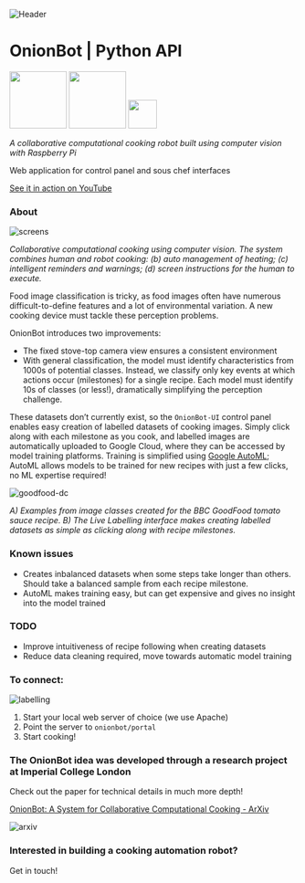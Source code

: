 ![Header](https://user-images.githubusercontent.com/32883278/97621285-a4208a80-1a1a-11eb-8b7f-90141d867982.png)

# OnionBot | Python API

<p float="left">
    <img src="https://www.raspberrypi.org/wp-content/uploads/2011/10/Raspi-PGB001.png" height="100"/>
    <img src="https://miro.medium.com/max/400/0*xNxZokzztcgpPueM.png" height="100"/>
    <img src="https://user-images.githubusercontent.com/32883278/84203339-32fb2d80-aaa1-11ea-843e-f7f69da66e53.png" height="50"/>
</p>

*A collaborative computational cooking robot built using computer vision with Raspberry Pi*

Web application for control panel and sous chef interfaces

[See it in action on YouTube](https://youtu.be/W4utRCyo5C4)

### About 

![screens](https://user-images.githubusercontent.com/32883278/97645265-5882d680-1a44-11eb-923b-4e0b824d027c.png)

*Collaborative computational cooking using computer vision. The system combines human and robot cooking: (b) auto management of heating; (c) intelligent reminders and warnings; (d) screen instructions for the human to execute.*

Food image classification is tricky, as food images often have numerous difficult-to-define features and a lot of environmental variation. A new cooking device must tackle these perception problems.

OnionBot introduces two improvements:

- The fixed stove-top camera view ensures a consistent environment
- With general classification, the model must identify characteristics from 1000s of potential classes. Instead, we classify only key events at which actions occur (milestones) for a single recipe. Each model must identify 10s of classes (or less!), dramatically simplifying the perception challenge.

These datasets don’t currently exist, so the `OnionBot-UI` control panel enables easy creation of labelled datasets of cooking images. Simply click along with each milestone as you cook, and labelled images are automatically uploaded to Google Cloud, where they can be accessed by model training platforms. Training is simplified using [Google AutoML](https://cloud.google.com/automl); AutoML allows models to be trained for new recipes with just a few clicks, no ML expertise required!

![goodfood-dc](https://user-images.githubusercontent.com/32883278/97644789-291f9a00-1a43-11eb-965b-ce205b0cad7d.jpg)

*A) Examples from image classes created for the BBC GoodFood tomato sauce recipe. B) The Live Labelling interface makes creating labelled datasets as simple as clicking along with recipe milestones.*

### Known issues 

- Creates inbalanced datasets when some steps take longer than others. Should take a balanced sample from each recipe milestone. 
- AutoML makes training easy, but can get expensive and gives no insight into the model trained


### TODO 

- Improve intuitiveness of recipe following when creating datasets 
- Reduce data cleaning required, move towards automatic model training 

### To connect:

![labelling](https://user-images.githubusercontent.com/32883278/85966412-9cdb6880-b9b7-11ea-9306-bfe3712407bd.png)

1. Start your local web server of choice (we use Apache)
2. Point the server to `onionbot/portal`
3. Start cooking! 

### The OnionBot idea was developed through a research project at Imperial College London

Check out the paper for technical details in much more depth!

[OnionBot: A System for Collaborative Computational Cooking - ArXiv](https://arxiv.org/pdf/2011.05039.pdf)

![arxiv](https://user-images.githubusercontent.com/32883278/98860117-18b3ea00-245b-11eb-976e-163721560a50.png)

### Interested in building a cooking automation robot?

Get in touch! 




